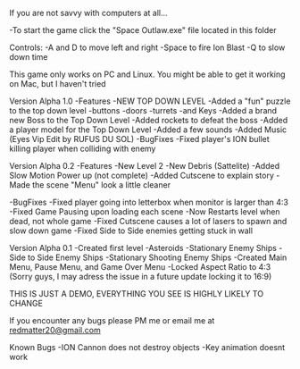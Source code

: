 If you are not savvy with computers at all...

-To start the game click the "Space Outlaw.exe" file located in this folder

Controls:
	-A and D to move left and right
	-Space to fire Ion Blast
	-Q to slow down time

This game only works on PC and Linux. You might be able to get it working on Mac, but I haven't tried


Version Alpha 1.0
-Features
	-NEW TOP DOWN LEVEL
	-Added a "fun" puzzle to the top down level
		-buttons
		-doors
		-turrets
		-and Keys
	-Added a brand new Boss to the Top Down Level
		-Added rockets to defeat the boss
	-Added a player model for the Top Down Level
	-Added a few sounds
	-Added Music (Eyes Vip Edit by RUFUS DU SOL)
-BugFixes
	-Fixed player's ION bullet killing player when colliding with enemy


Version Alpha 0.2
-Features
	-New Level 2
	-New Debris (Sattelite)
	-Added Slow Motion Power up (not complete)
	-Added Cutscene to explain story
	-Made the scene "Menu" look a little cleaner
	
-BugFixes
	-Fixed player going into letterbox when monitor is larger than 4:3
	-Fixed Game Pausing upon loading each scene
	-Now Restarts level when dead, not whole game
	-Fixed Cutscene causes a lot of lasers to spawn and slow down game
	-Fixed Side to Side enemies getting stuck in wall



Version Alpha 0.1
-Created first level
	-Asteroids
	-Stationary Enemy Ships
	-Side to Side Enemy Ships
	-Stationary Shooting Enemy Ships
-Created Main Menu, Pause Menu, and Game Over Menu
-Locked Aspect Ratio to 4:3 (Sorry guys, I may adress the issue in a future update locking it to 16:9)


THIS IS JUST A DEMO, EVERYTHING YOU SEE IS HIGHLY LIKELY TO CHANGE

If you encounter any bugs please PM me or email me at redmatter20@gmail.com

Known Bugs
-ION Cannon does not destroy objects
-Key animation doesnt work
